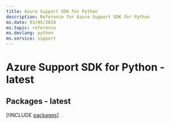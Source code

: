 ```yaml
---
title: Azure Support SDK for Python
description: Reference for Azure Support SDK for Python
ms.date: 03/05/2024
ms.topic: reference
ms.devlang: python
ms.service: support
---
```

# Azure Support SDK for Python - latest
## Packages - latest
[!INCLUDE [packages](support-index.md)]